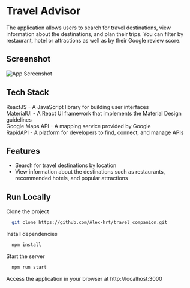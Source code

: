 # Travel Advisor

The application allows users to search for travel destinations, view information about the destinations, and plan their trips. You can filter by restaurant, hotel or attractions as well as by their Google review score.

## Screenshot

![App Screenshot](https://s3.eu-west-1.amazonaws.com/github.photos/TravelAdvisor.PNG)

## Tech Stack

ReactJS - A JavaScript library for building user interfaces  
MaterialUI - A React UI framework that implements the Material Design guidelines  
Google Maps API - A mapping service provided by Google  
RapidAPI - A platform for developers to find, connect, and manage APIs

## Features

-   Search for travel destinations by location
-   View information about the destinations such as restaurants, recommended hotels, and popular attractions

## Run Locally

Clone the project

```bash
  git clone https://github.com/Alex-hrt/travel_companion.git
```

Install dependencies

```bash
  npm install
```

Start the server

```bash
  npm run start
```

Access the application in your browser at http://localhost:3000

